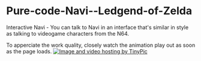 # Pure-code-Navi--Ledgend-of-Zelda
Interactive Navi - You can talk to Navi in an interface that's similar in style as talking to videogame characters from the  N64.
<p>
 To apperciate the work quality, closely watch the animation play out as soon as the page loads. 
<a href="http://tinypic.com?ref=4ibel4" target="_blank"><img src="http://i63.tinypic.com/4ibel4.png" border="0" alt="Image and video hosting by TinyPic"></a>
